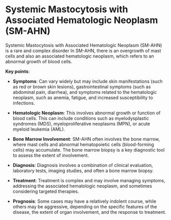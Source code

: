 # Systemic Mastocytosis with Associated Hematologic Neoplasm (SM-AHN)

Systemic Mastocytosis with Associated Hematologic Neoplasm (SM-AHN) is a rare and complex disorder In SM-AHN, there is an overgrowth of mast cells and also an associated hematologic neoplasm, which refers to an abnormal growth of blood cells.

**Key points**:

* **Symptoms**: Can vary widely but may include skin manifestations (such as red or brown skin lesions), gastrointestinal symptoms (such as abdominal pain, diarrhea), and symptoms related to the hematologic neoplasm, such as anemia, fatigue, and increased susceptibility to infections.

* **Hematologic Neoplasm**: This involves abnormal growth or function of blood cells. This can include conditions such as myelodysplastic syndromes (MDS), myeloproliferative neoplasms (MPN), or acute myeloid leukemia (AML).

* **Bone Marrow Involvement**: SM-AHN often involves the bone marrow, where mast cells and abnormal hematopoietic cells (blood-forming cells) may accumulate. The bone marrow biopsy is a key diagnostic tool to assess the extent of involvement.

* **Diagnosis**: Diagnosis involves a combination of clinical evaluation, laboratory tests, imaging studies, and often a bone marrow biopsy.

* **Treatment**: Treatment is complex and may involve managing symptoms, addressing the associated hematologic neoplasm, and sometimes considering targeted therapies.

* **Prognosis**: Some cases may have a relatively indolent course, while others may be aggressive, depending on the specific features of the disease, the extent of organ involvement, and the response to treatment.
